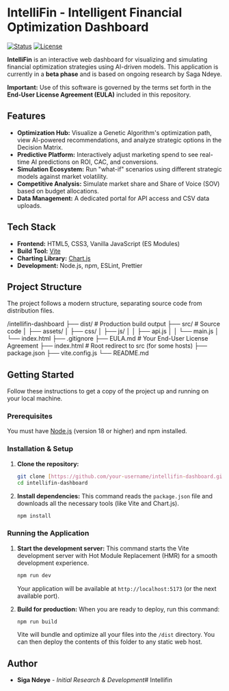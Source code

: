 # IntelliFin - Intelligent Financial Optimization Dashboard

[![Status](https://img.shields.io/badge/status-beta-orange.svg)]() [![License](https://img.shields.io/badge/License-Proprietary%20EULA-red.svg)](EULA.md)

**IntelliFin** is an interactive web dashboard for visualizing and simulating financial optimization strategies using AI-driven models. This application is currently in a **beta phase** and is based on ongoing research by Saga Ndeye.

**Important:** Use of this software is governed by the terms set forth in the **End-User License Agreement (EULA)** included in this repository.

## Features

-   **Optimization Hub:** Visualize a Genetic Algorithm's optimization path, view AI-powered recommendations, and analyze strategic options in the Decision Matrix.
-   **Predictive Platform:** Interactively adjust marketing spend to see real-time AI predictions on ROI, CAC, and conversions.
-   **Simulation Ecosystem:** Run "what-if" scenarios using different strategic models against market volatility.
-   **Competitive Analysis:** Simulate market share and Share of Voice (SOV) based on budget allocations.
-   **Data Management:** A dedicated portal for API access and CSV data uploads.

## Tech Stack

-   **Frontend:** HTML5, CSS3, Vanilla JavaScript (ES Modules)
-   **Build Tool:** [Vite](https://vitejs.dev/)
-   **Charting Library:** [Chart.js](https://www.chartjs.org/)
-   **Development:** Node.js, npm, ESLint, Prettier

## Project Structure

The project follows a modern structure, separating source code from distribution files.

/intellifin-dashboard
├── dist/                # Production build output
├── src/                 # Source code
│   ├── assets/
│   ├── css/
│   ├── js/
│   │   ├── api.js
│   │   └── main.js
│   └── index.html
├── .gitignore
├── EULA.md              # Your End-User License Agreement
├── index.html           # Root redirect to src (for some hosts)
├── package.json
├── vite.config.js
└── README.md


## Getting Started

Follow these instructions to get a copy of the project up and running on your local machine.

### Prerequisites

You must have [Node.js](https://nodejs.org/) (version 18 or higher) and npm installed.

### Installation & Setup

1.  **Clone the repository:**
    ```sh
    git clone [https://github.com/your-username/intellifin-dashboard.git](https://github.com/your-username/intellifin-dashboard.git)
    cd intellifin-dashboard
    ```

2.  **Install dependencies:**
    This command reads the `package.json` file and downloads all the necessary tools (like Vite and Chart.js).
    ```sh
    npm install
    ```

### Running the Application

1.  **Start the development server:**
    This command starts the Vite development server with Hot Module Replacement (HMR) for a smooth development experience.
    ```sh
    npm run dev
    ```
    Your application will be available at `http://localhost:5173` (or the next available port).

2.  **Build for production:**
    When you are ready to deploy, run this command:
    ```sh
    npm run build
    ```
    Vite will bundle and optimize all your files into the `/dist` directory. You can then deploy the contents of this folder to any static web host.

## Author

* **Siga Ndeye** - *Initial Research & Development*# Intellifin
